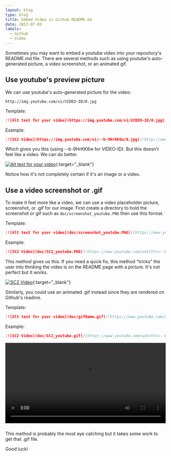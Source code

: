 ```yaml
---
layout: blog
type: blog
title: Embed Video in Github README.md
date: 2017-07-03
labels:
  - Github
  - Video
---
```

Sometimes you may want to embed a youtube video into your repository's README.md file. There are several methods such as using youtube's auto-generated picture, a video screenshot, or an animated gif.

## Use youtube's preview picture
We can use youtube's auto-generated picture for the video:

```
http://img.youtube.com/vi/VIDEO-ID/0.jpg
```

Template:

```markdown
[![Alt text for your video](https://img.youtube.com/vi/VIDEO-ID/0.jpg)](http://www.youtube.com/watch?v=VIDEO-ID)
```

Example:

```markdown
[![SC2 Video](https://img.youtube.com/vi/--b-9HrKK6w/0.jpg)](http://www.youtube.com/watch?v=--b-9HrKK6w)
```
Which gives you this (using --b-9HrKK6w for VIDEO-ID). But this doesn't feel like a video. We can do better.

[![Alt text for your video](https://img.youtube.com/vi/--b-9HrKK6w/0.jpg)](http://www.youtube.com/watch?v=--b-9HrKK6w "SC2 Mini game - Click to Watch!"){:target="_blank"}

Notice how it's not completely certain if it's an image or a video.

## Use a video screenshot or .gif
To make it feel more like a video, we can use a video placeholder picture, screenshot, or .gif for our image. First create a directory to hold the screenshot or gif such as `doc/screenshot_youtube.PNG` then use this format.

Template:

```markdown
[![Alt text for your video](doc/screenshot_youtube.PNG)](https://www.youtube.com/watch?v=VIDEO-ID "Put hover text here!")
```

Example:

```markdown
[![SC2 Video](doc/SC2_youtube.PNG)](https://www.youtube.com/watch?v=--b-9HrKK6w "SC2 Mini game - Click to Watch!")
```

This method gives us this. If you need a quick fix, this method "tricks" the user into thinking the video is on the README page with a picture. It's not perfect but it works. 

[![SC2 Video](../images/blog/embed-video-in-github-readme.PNG)](https://www.youtube.com/watch?v=--b-9HrKK6w "SC2 Mini game - Click to Watch!"){:target="_blank"}

Similarly, you could use an animated .gif instead since they are rendered on Github's readme. 

Template:

```markdown
[![Alt text for your video](doc/gifName.gif)](https://www.youtube.com/watch?v=VIDEO-ID)
```

Example:

```markdown
[![SC2 Video](doc/SC2_youtube.gif)](https://www.youtube.com/watch?v=--b-9HrKK6w)
```
<div>
<a href="https://www.youtube.com/watch?v=--b-9HrKK6w" target="_blank" title="SC2 Mini game - Click to Watch!">

<video src="../images/blog/embed-video-in-github-readme.mp4" autoplay="" loop="" playsinline="" style="width: 100%; padding-bottom:10px"></video>
</a>
</div>
This method is probably the most eye catching but it takes some work to get that .gif file. 

Good luck!

